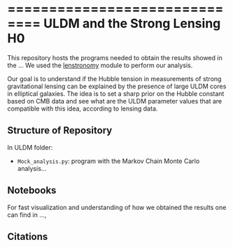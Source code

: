 ==============================
ULDM and the Strong Lensing H0
==============================

This repository hosts the programs needed to obtain the results showed in the ...
We used the [lenstronomy](https://github.com/sibirrer/lenstronomy) module to perform our analysis.

Our goal is to understand if the Hubble tension in measurements of strong gravitational lensing can be explained by the presence of large ULDM cores in elliptical galaxies. The idea is to set a sharp prior on the Hubble constant based on CMB data and see what are the ULDM parameter values that are compatible with this idea, according to lensing data.

 Structure of Repository
------------------------
In ULDM folder:
* ``Mock_analysis.py``: program with the Markov Chain Monte Carlo analysis...

Notebooks
---------
For fast visualization and understanding of how we obtained the results one can find in ...,

Citations
---------


